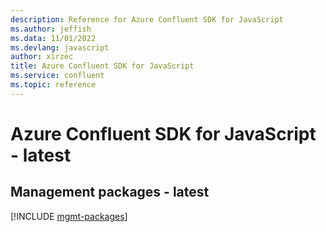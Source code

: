 ```yaml
---
description: Reference for Azure Confluent SDK for JavaScript
ms.author: jeffish
ms.data: 11/01/2022
ms.devlang: javascript
author: xirzec
title: Azure Confluent SDK for JavaScript
ms.service: confluent
ms.topic: reference
---
```

# Azure Confluent SDK for JavaScript - latest

## Management packages - latest
[!INCLUDE [mgmt-packages](confluent-mgmt-index.md)]